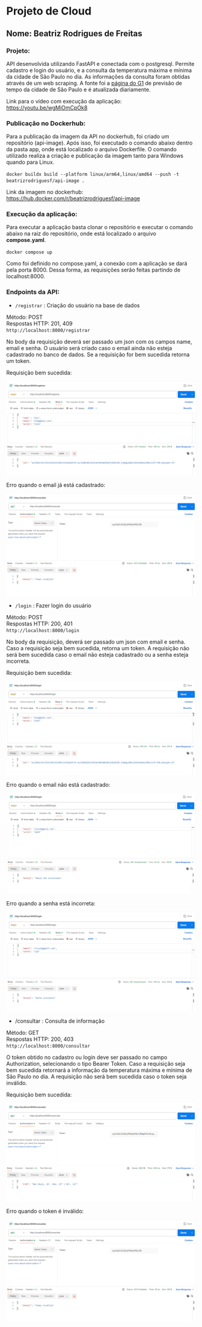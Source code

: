 # Projeto de Cloud

## Nome: Beatriz Rodrigues de Freitas

### Projeto:

API desenvolvida utilizando FastAPI e conectada com o postgresql. Permite cadastro e login do usuário, e a consulta da temperatura máxima e mínima da cidade de São Paulo no dia. As informações da consulta foram obtidas através de um web scraping. A fonte foi a [página do G1](https://g1.globo.com/previsao-do-tempo/sp/sao-paulo.ghtml) de previsão de tempo da cidade de São Paulo e é atualizada diariamente.

Link para o vídeo com execução da aplicação: https://youtu.be/wgMiOmCpOk8

### Publicação no Dockerhub:

Para a publicação da imagem da API no dockerhub, foi criado um repositório (api-image). Após isso, foi executado o comando abaixo dentro da pasta app, onde está localizado o arquivo Dockerfile. O comando utilizado realiza a criação e publicação da imagem tanto para Windows quando para Linux.

`docker buildx build --platform linux/arm64,linux/amd64 --push -t beatrizrodriguesf/api-image .`

Link da imagem no dockerhub: https://hub.docker.com/r/beatrizrodriguesf/api-image

### Execução da aplicação:

Para executar a aplicação basta clonar o repositório e executar o comando abaixo na raiz do repositório, onde está localizado o arquivo **compose.yaml**.

`docker compose up`

Como foi definido no compose.yaml, a conexão com a aplicação se dará pela porta 8000. Dessa forma, as requisições serão feitas partindo de localhost:8000.

### Endpoints da API:

- `/registrar` : Criação do usuário na base de dados

Método: POST  
Respostas HTTP: 201, 409  
`http://localhost:8000/registrar`

No body da requisição deverá ser passado um json com os campos name, email e senha. O usuário será criado caso o email ainda não esteja cadastrado no banco de dados. Se a requisição for bem sucedida retorna um token.

Requisição bem sucedida:

![Requisição bem sucedida](./images/post-registrar.PNG)

Erro quando o email já está cadastrado:

![Erro](./images/consultar-erro.PNG)

- `/login` : Fazer login do usuário

Método: POST  
Respostas HTTP: 200, 401  
`http://localhost:8000/login`

No body da requisição, deverá ser passado um json com email e senha. Caso a requisição seja bem sucedida, retorna um token. A requisição não será bem sucedida caso o email não esteja cadastrado ou a senha esteja incorreta.

Requisição bem sucedida:

![Requisição bem sucedida](./images/post-login.PNG)

Erro quando o email não está cadastrado:

![Erro email](./images/login-email-erro.PNG)

Erro quando a senha está incorreta:

![Erro senha](./images/login-senha-erro.PNG)

- /consultar : Consulta de informação

Método: GET  
Respostas HTTP: 200, 403  
`http://localhost:8000/consultar`

O token obtido no cadastro ou login deve ser passado no campo Authorization, selecionando o tipo Bearer Token. Caso a requisição seja bem sucedida retornará a informação da temperatura máxima e mínima de São Paulo no dia. A requisição não será bem sucedida caso o token seja inválido.

Requisição bem sucedida:

![Requisição consulta](./images/get-consultar.PNG)

Erro quando o token é inválido:

![Erro token](./images/consultar-erro.PNG)